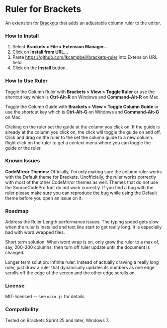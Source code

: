 # Ruler for Brackets
An extension for [Brackets](https://github.com/adobe/brackets/) that adds
an adjustable column ruler to the editor.

### How to Install
1. Select **Brackets > File > Extension Manager...**
2. Click on **Install from URL...**
3. Paste https://github.com/lkcampbell/brackets-ruler
into Extension URL field.
4. Click on the **Install** button.

### How to Use Ruler
Toggle the Column Ruler with **Brackets > View > Toggle Ruler** or use the
shortcut key which is **Ctrl-Alt-R** on Windows and **Command-Alt-R** on Mac.

Toggle the Column Guide with **Brackets > View > Toggle Column Guide** or
use the shortcut key which is **Ctrl-Alt-G** on Windows and **Command-Alt-G**
on Mac.

Clicking on the ruler set the guide at the column you click on.  If the guide is
already at the column you click on, the click will toggle the guide on and off.
Click and drag on the ruler to the set the column guide to a new column. Right
click on the ruler to get a context menu where you can toggle the guide or the
ruler.

### Known Issues

**CodeMirror Themes:** Officially, I'm only making sure the column ruler
works with the Default theme for Brackets. Unofficially, the ruler works
correctly with most of the other CodeMirror themes as well. Themes that
do not use the SourceCodePro font do not work correctly.  If you find
a bug with the ruler please make sure you can reproduce the bug while
using the Default theme before you open an issue on it.

### Roadmap

Address the Ruler Length performance issues.  The typing speed gets slow when
the ruler is installed and text line start to get really long.  It is especially
bad with word wrapped files.

Short term solution: When word wrap is on, only grow the ruler to a max of, say,
200-300 columns, then turn off ruler update until the document is changed.

Longer term solution: Infinite ruler.  Instead of actually drawing a really long
ruler, just draw a ruler that dynamically updates its numbers as one edge scrolls
off the edge of the screen and the other edge scrolls on.

### License
MIT-licensed -- see `main.js` for details.

### Compatibility
Tested on Brackets Sprint 25 and later, Windows 7.
